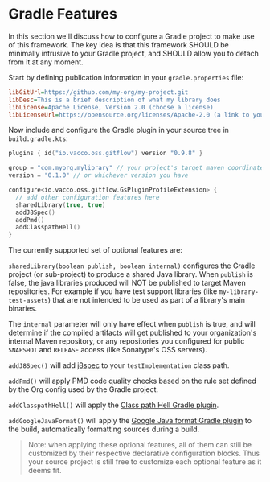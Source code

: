 # Gradle Features

In this section we'll discuss how to configure a Gradle project to make use of this framework. The key idea is that this framework SHOULD be minimally intrusive to your Gradle project, and SHOULD allow you to detach from it at any moment.

Start by defining publication information in your `gradle.properties` file:

```ini
libGitUrl=https://github.com/my-org/my-project.git
libDesc=This is a brief description of what my library does
libLicense=Apache License, Version 2.0 (choose a license)
libLicenseUrl=https://opensource.org/licenses/Apache-2.0 (a link to your license text)
```

Now include and configure the Gradle plugin in your source tree in `build.gradle.kts`:

```kotlin
plugins { id("io.vacco.oss.gitflow") version "0.9.8" }

group = "com.myorg.mylibrary" // your project's target maven coordinates.
version = "0.1.0" // or whichever version you have

configure<io.vacco.oss.gitflow.GsPluginProfileExtension> {
  // add other configuration features here
  sharedLibrary(true, true)
  addJ8Spec()
  addPmd()
  addClasspathHell()
}
```

The currently supported set of optional features are:

`sharedLibrary(boolean publish, boolean internal)` configures the Gradle project (or sub-project) to produce a shared Java library. When `publish` is false, the java libraries produced will NOT be published to target Maven repositories. For example if you have test support libraries (like `my-library-test-assets`) that are not intended to be used as part of a library's main binaries.

The `internal` parameter will only have effect when `publish` is true, and will determine if the compiled artifacts will get published to your organization's internal Maven repository, or any repositories you configured for public `SNAPSHOT` and `RELEASE` access (like Sonatype's OSS servers).

`addJ8Spec()` will add [j8spec](https://j8spec.github.io/) to your `testImplementation` class path.

`addPmd()` will apply PMD code quality checks based on the rule set defined by the Org config used by the Gradle project.

`addClasspathHell()` will apply the [Class path Hell Gradle plugin](https://github.com/vaccovecrana/classpath-hell-gradle-plugin).

`addGoogleJavaFormat()` will apply the [Google Java format Gradle plugin](https://github.com/sherter/google-java-format-gradle-plugin) to the build, automatically formatting sources during a build.

> Note: when applying these optional features, all of them can still be customized by their respective declarative configuration blocks. Thus your source project is still free to customize each optional feature as it deems fit.
